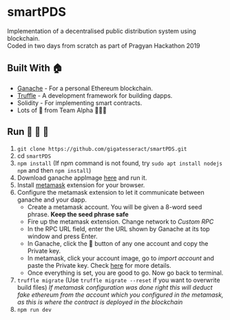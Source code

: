 
# smartPDS    
Implementation of a decentralised public distribution system using blockchain.    
Coded in two days from scratch as part of Pragyan Hackathon 2019

## Built With :house:   
* [Ganache](https://truffleframework.com/ganache) - For a personal Ethereum blockchain. 
* [Truffle](https://truffleframework.com/) - A development framework for building dapps.
* Solidity - For implementing smart contracts.
* Lots of :blue_heart: from Team Alpha :wolf::wolf::wolf:




## Run :runner: :runner: :runner:    
1. `git clone https://github.com/gigatesseract/smartPDS.git`
1. cd `smartPDS`
1. `npm install` (If npm command is not found, try `sudo apt install nodejs npm` and then `npm install`)
1. Download ganache appImage [here](https://truffleframework.com/ganache) and run it.    
1. Install [metamask](https://metamask.io/) extension for your browser.    
1. Configure the metamask extension to let it communicate between ganache and your dapp.     
    * Create a metamask account. You will be given a 8-word seed phrase. **Keep the seed phrase safe**    
    * Fire up the metamask extension. Change network to *Custom RPC*    
    * In the RPC URL field, enter the URL shown by Ganache at its top window and press Enter. 
    * In Ganache, click the :key: button of any one account and copy the Private key.
    * In metamask, click your account image, go to *import account* and paste the Private key. Check [here](https://truffleframework.com/docs/truffle/getting-started/truffle-with-metamask) for more details. 
    * Once everything is set, you are good to go. Now go back to terminal. 
1. `truffle migrate` (Use `truffle migrate --reset` if you want to overwrite build files)  *If metamask configuration was done right this will deduct fake ethereum from the account which you configured in the metamask, as this is where the contract is deployed in the blockchain*
1. `npm run dev`


